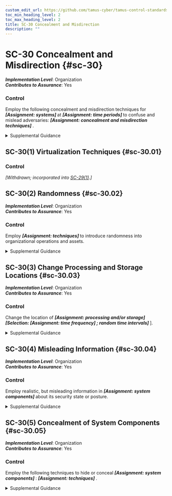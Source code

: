 ```yaml
---
custom_edit_url: https://github.com/tamus-cyber/tamus-control-standards/tree/main/content/tamus.edu/TAMUS_profile.xml
toc_min_heading_level: 2
toc_max_heading_level: 2
title: SC-30 Concealment and Misdirection
description: ""
---
```


# SC-30 Concealment and Misdirection {#sc-30}

_**Implementation Level**_: Organization\
_**Contributes to Assurance**_: Yes

### Control

Employ the following concealment and misdirection techniques for <strong title="sc-30_odp.02"> <em>[Assignment: systems]</em> </strong> at <strong title="sc-30_odp.03"> <em>[Assignment: time periods]</em> </strong> to confuse and mislead adversaries: <strong title="sc-30_odp.01"> <em>[Assignment: concealment and misdirection techniques]</em> </strong>.


<details><summary>Supplemental Guidance</summary>Concealment and misdirection techniques can significantly reduce the targeting capabilities of adversaries (i.e., window of opportunity and available attack surface) to initiate and complete attacks. For example, virtualization techniques provide organizations with the ability to disguise systems, potentially reducing the likelihood of successful attacks without the cost of having multiple platforms. The increased use of concealment and misdirection techniques and methods—including randomness, uncertainty, and virtualization—may sufficiently confuse and mislead adversaries and subsequently increase the risk of discovery and/or exposing tradecraft. Concealment and misdirection techniques may provide additional time to perform core mission and business functions. The implementation of concealment and misdirection techniques may add to the complexity and management overhead required for the system.</details>


## SC-30(1) Virtualization Techniques {#sc-30.01}

### Control

<em>[Withdrawn; incorporated into [SC-29(1)](/catalog/sc/sc-29#sc-29.01).]</em>



## SC-30(2) Randomness {#sc-30.02}

_**Implementation Level**_: Organization\
_**Contributes to Assurance**_: Yes

### Control

Employ <strong title="sc-30.02_odp"> <em>[Assignment: techniques]</em> </strong> to introduce randomness into organizational operations and assets.


<details><summary>Supplemental Guidance</summary>Randomness introduces increased levels of uncertainty for adversaries regarding the actions that organizations take to defend their systems against attacks. Such actions may impede the ability of adversaries to correctly target information resources of organizations that support critical missions or business functions. Uncertainty may also cause adversaries to hesitate before initiating or continuing attacks. Misdirection techniques that involve randomness include performing certain routine actions at different times of day, employing different information technologies, using different suppliers, and rotating roles and responsibilities of organizational personnel.</details>


## SC-30(3) Change Processing and Storage Locations {#sc-30.03}

_**Implementation Level**_: Organization\
_**Contributes to Assurance**_: Yes

### Control

Change the location of <strong title="sc-30.03_odp.01"> <em>[Assignment: processing and/or storage]</em> </strong> <strong title="sc-30.03_odp.02"> <em>[Selection: <strong title="sc-30.03_odp.03"> <em>[Assignment: time frequency]</em> </strong>; random time intervals]</em> </strong>\].


<details><summary>Supplemental Guidance</summary>Adversaries target critical mission and business functions and the systems that support those mission and business functions while also trying to minimize the exposure of their existence and tradecraft. The static, homogeneous, and deterministic nature of organizational systems targeted by adversaries make such systems more susceptible to attacks with less adversary cost and effort to be successful. Changing processing and storage locations (also referred to as moving target defense) addresses the advanced persistent threat using techniques such as virtualization, distributed processing, and replication. This enables organizations to relocate the system components (i.e., processing, storage) that support critical mission and business functions. Changing the locations of processing activities and/or storage sites introduces a degree of uncertainty into the targeting activities of adversaries. The targeting uncertainty increases the work factor of adversaries and makes compromises or breaches of the organizational systems more difficult and time-consuming. It also increases the chances that adversaries may inadvertently disclose certain aspects of their tradecraft while attempting to locate critical organizational resources.</details>


## SC-30(4) Misleading Information {#sc-30.04}

_**Implementation Level**_: Organization\
_**Contributes to Assurance**_: Yes

### Control

Employ realistic, but misleading information in <strong title="sc-30.04_odp"> <em>[Assignment: system components]</em> </strong> about its security state or posture.


<details><summary>Supplemental Guidance</summary>Employing misleading information is intended to confuse potential adversaries regarding the nature and extent of controls deployed by organizations. Thus, adversaries may employ incorrect and ineffective attack techniques. One technique for misleading adversaries is for organizations to place misleading information regarding the specific controls deployed in external systems that are known to be targeted by adversaries. Another technique is the use of deception nets that mimic actual aspects of organizational systems but use, for example, out-of-date software configurations.</details>


## SC-30(5) Concealment of System Components {#sc-30.05}

_**Implementation Level**_: Organization\
_**Contributes to Assurance**_: Yes

### Control

Employ the following techniques to hide or conceal <strong title="sc-30.05_odp.02"> <em>[Assignment: system components]</em> </strong>: <strong title="sc-30.05_odp.01"> <em>[Assignment: techniques]</em> </strong>.


<details><summary>Supplemental Guidance</summary>By hiding, disguising, or concealing critical system components, organizations may be able to decrease the probability that adversaries target and successfully compromise those assets. Potential means to hide, disguise, or conceal system components include the configuration of routers or the use of encryption or virtualization techniques.</details>
